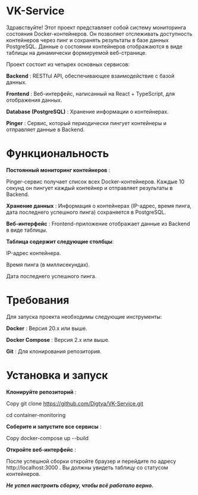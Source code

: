 # VK-Service

Здравствуйте! Этот проект представляет собой систему мониторинга состояния Docker-контейнеров. Он позволяет отслеживать доступность контейнеров через пинг и сохранять результаты в базе данных PostgreSQL. Данные о состоянии контейнеров отображаются в виде таблицы на динамически формируемой веб-странице.

Проект состоит из четырех основных сервисов:

**Backend** : RESTful API, обеспечивающее взаимодействие с базой данных.

**Frontend** : Веб-интерфейс, написанный на React + TypeScript, для отображения данных.

**Database (PostgreSQL)** : Хранение информации о контейнерах.

**Pinger** : Сервис, который периодически пингует контейнеры и отправляет данные в Backend.

# Функциональность
**Постоянный мониторинг контейнеров** :

Pinger-сервис получает список всех Docker-контейнеров.
Каждые 10 секунд он пингует каждый контейнер и отправляет результаты в Backend.

**Хранение данных** :
Информация о контейнерах (IP-адрес, время пинга, дата последнего успешного пинга) сохраняется в PostgreSQL.

**Веб-интерфейс** :
Frontend-приложение отображает данные из Backend в виде таблицы.

**Таблица содержит следующие столбцы**:

IP-адрес контейнера.

Время пинга (в миллисекундах).

Дата последнего успешного пинга.
  
# Требования

Для запуска проекта необходимы следующие инструменты:

**Docker** : Версия 20.x или выше.

**Docker Compose** : Версия 2.x или выше.

**Git** : Для клонирования репозитория.

# Установка и запуск

**Клонируйте репозиторий** :

Copy git clone https://github.com/Digtya/VK-Service.git

cd container-monitoring

**Соберите и запустите все сервисы** :

Copy docker-compose up --build

**Откройте веб-интерфейс** :

После успешной сборки откройте браузер и перейдите по адресу http://localhost:3000 . Вы должны увидеть таблицу со статусом контейнеров.

***Не успел настроить сборку, чтобы всё работало верно.***
